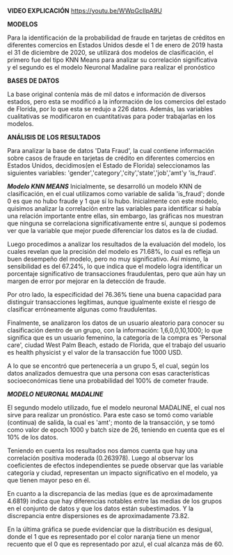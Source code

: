 **VIDEO EXPLICACIÓN**
https://youtu.be/WWpGcIIpA9U


**MODELOS**

Para la identificación de la probabilidad de fraude en tarjetas de créditos en diferentes comercios en Estados Unidos desde el 1 de enero de 2019
 hasta el 31 de diciembre de 2020, se utilizará dos modelos de clasificación, el primero fue del tipo KNN Means para analizar su correlación significativa  
y el segundo es el modelo Neuronal Madaline para realizar el pronóstico

**BASES DE DATOS**

La base original contenía más de mil datos e información de diversos estados, pero esta se modificó a la información de los comercios del estado de Florida, por lo que esta 
se redujo a 226 datos. Además, las variables cualitativas se modificaron en cuantitativas para poder trabajarlas en los modelos. 

**ANÁLISIS DE LOS RESULTADOS**


Para analizar la base de datos 'Data Fraud', la cual contiene información sobre casos de fraude en tarjetas de crédito en diferentes comercios en Estados Unidos, decidimos(en el Estado de Florida) seleccionamos las siguientes variables: 'gender','category','city','state','job','amt'y 'is_fraud'.

***Modelo KNN MEANS***
Inicialmente, se desarrolló un modelo KNN de clasificación, en el cual utilizamos como variable de salida 'is_fraud'; donde 0 es que no hubo fraude y 1 que sí lo hubo. Inicialmente con este modelo, quisimos analizar la correlación entre las variables para identificar si había una relación importante entre ellas, sin embargo, las gráficas nos muestran que ninguna se correlaciona significativamente entre sí, aunque si podemos ver que la variable que mejor puede diferenciar los datos es la de ciudad.

Luego procedimos a analizar los resultados de la evaluación del modelo, los cuales revelan que la precisión del modelo es 71.68%, lo cual es refleja un buen desempeño del modelo, pero no muy significativo. Así mismo, la sensibilidad es del 67.24%, lo que indica que el modelo logra identificar un porcentaje significativo de transacciones fraudulentas, pero que aún hay un margen de error por mejorar en la detección de fraude.

Por otro lado, la especificidad del 76.36% tiene una buena capacidad para distinguir transacciones legítimas, aunque igualmente existe el riesgo de clasificar erróneamente algunas como fraudulentas.

Finalmente, se analizaron los datos de un usuario aleatorio para conocer su clasificación dentro de un grupo, con la información: 1,6,0,0,10,1000; lo que significa que es un usuario femenino, la categoría de la compra es 'Personal care', ciudad West Palm Beach, estado de Florida, que el trabajo del usuario es health physicist y el valor de la transacción fue 1000 USD.

A lo que se encontró que pertenecería a un grupo 5, el cual, según los datos analizados demuestra que una persona con esas características socioeconómicas tiene una probabilidad del 100% de cometer fraude.


***MODELO NEURONAL MADALINE***

El segundo modelo utilizado, fue el modelo neuronal MADALINE, el cual nos sirve para realizar un pronóstico. Para este caso se tomó como variable (continua) de salida, la cual es 'amt'; monto de la transacción, y se tomó como valor de epoch 1000 y batch size de 26, teniendo en cuenta que es el 10% de los datos.



Teniendo en cuenta los resultados nos damos cuenta que hay una correlación positiva moderada (0.263978). Luego al observar los coeficientes de efectos independientes se puede observar que las variable categoría y ciudad, representan un impacto significativo en el modelo, ya que tienen mayor peso en él.

En cuanto a la discrepancia de las medias (que es de aproximadamente 4.6819) indica que hay diferencias notables entre las medias de los grupos en el conjunto de datos y que los datos están subestimados. Y la discrepancia entre dispersiones es de aproximadamente 73.82.

En la última gráfica se puede evidenciar que la distribución es desigual, donde el 1 que es representado por el color naranja tiene un menor recuento que el 0 que es representado por azul, el cual alcanza más de 60.
